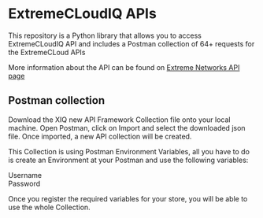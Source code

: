 # ExtremeCLoudIQ APIs

This repository is a Python library that allows you to access ExtremeCLoudIQ API and includes a Postman collection of 64+ requests for the ExtremeCLoud APIs

More information about the API can be found on [Extreme Networks API page](https://api.extremecloudiq.com/swagger-ui/index.html?configUrl=/openapi/swagger-config#/)

## Postman collection 

Download the XIQ new API Framework Collection file onto your local machine. 
Open Postman, click on Import and select the downloaded json file.
Once imported, a new API collection will be created.

This Collection is using Postman Environment Variables, all you have to do is create an Environment at your Postman and use the following variables:

Username<br>
Password

Once you register the required variables for your store, you will be able to use the whole Collection.


